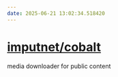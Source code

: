 ```yaml
---
date: 2025-06-21 13:02:34.518420
---
```


# [imputnet/cobalt](https://github.com/imputnet/cobalt)

media downloader for public content